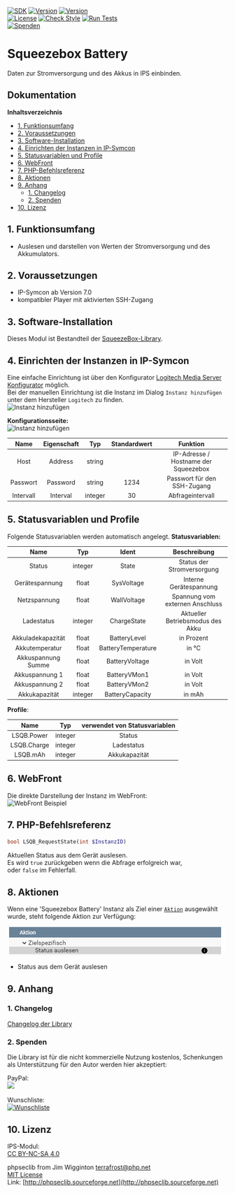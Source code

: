 [![SDK](https://img.shields.io/badge/Symcon-PHPModul-red.svg)](https://www.symcon.de/service/dokumentation/entwicklerbereich/sdk-tools/sdk-php/)
[![Version](https://img.shields.io/badge/Modul%20Version-4.00-blue.svg)](https://community.symcon.de/t/modul-squeezebox-release/46937)
[![Version](https://img.shields.io/badge/Symcon%20Version-7.0%20%3E-green.svg)](https://www.symcon.de/service/dokumentation/installation/migrationen/)  
[![License](https://img.shields.io/badge/License-CC%20BY--NC--SA%204.0-green.svg)](https://creativecommons.org/licenses/by-nc-sa/4.0/)
[![Check Style](https://github.com/Nall-chan/SqueezeBox/workflows/Check%20Style/badge.svg)](https://github.com/Nall-chan/SqueezeBox/actions) [![Run Tests](https://github.com/Nall-chan/SqueezeBox/workflows/Run%20Tests/badge.svg)](https://github.com/Nall-chan/SqueezeBox/actions)  
[![Spenden](https://www.paypalobjects.com/de_DE/DE/i/btn/btn_donate_SM.gif)](#2-spenden)  
# Squeezebox Battery  <!-- omit in toc -->
Daten zur Stromversorgung und des Akkus in IPS einbinden.  

## Dokumentation  <!-- omit in toc -->

**Inhaltsverzeichnis**

- [1. Funktionsumfang](#1-funktionsumfang)
- [2. Voraussetzungen](#2-voraussetzungen)
- [3. Software-Installation](#3-software-installation)
- [4. Einrichten der Instanzen in IP-Symcon](#4-einrichten-der-instanzen-in-ip-symcon)
- [5. Statusvariablen und Profile](#5-statusvariablen-und-profile)
- [6. WebFront](#6-webfront)
- [7. PHP-Befehlsreferenz](#7-php-befehlsreferenz)
- [8. Aktionen](#8-aktionen)
- [9. Anhang](#9-anhang)
  - [1. Changelog](#1-changelog)
  - [2. Spenden](#2-spenden)
- [10. Lizenz](#10-lizenz)

## 1. Funktionsumfang

 - Auslesen und darstellen von Werten der Stromversorgung und des Akkumulators.  

## 2. Voraussetzungen

 - IP-Symcon ab Version 7.0
 - kompatibler Player mit aktivierten SSH-Zugang  

## 3. Software-Installation

  Dieses Modul ist Bestandteil der [SqueezeBox-Library](../README.md#3-software-installation).  

## 4. Einrichten der Instanzen in IP-Symcon

Eine einfache Einrichtung ist über den Konfigurator [Logitech Media Server Konfigurator](../LMSConfigurator/README.md) möglich.  
Bei der manuellen Einrichtung ist die Instanz im Dialog `Instanz hinzufügen` unter dem Hersteller `Logitech` zu finden.  
![Instanz hinzufügen](imgs/add1.png)  

**Konfigurationsseite:**  
![Instanz hinzufügen](imgs/conf1.png)  

|   Name    | Eigenschaft |   Typ   | Standardwert |               Funktion               |
| :-------: | :---------: | :-----: | :----------: | :----------------------------------: |
|   Host    |   Address   | string  |              | IP-Adresse / Hostname der Squeezebox |
| Passwort  |  Password   | string  |     1234     |     Passwort für den SSH-Zugang      |
| Intervall |  Interval   | integer |      30      |           Abfrageintervall           |


## 5. Statusvariablen und Profile

Folgende Statusvariablen werden automatisch angelegt.
**Statusvariablen:**  

|        Name        |   Typ   |       Ident        |           Beschreibung           |
| :----------------: | :-----: | :----------------: | :------------------------------: |
|       Status       | integer |       State        |    Status der Stromversorgung    |
|   Gerätespannung   |  float  |     SysVoltage     |      Interne Gerätespannung      |
|    Netzspannung    |  float  |    WallVoltage     | Spannung vom externen Anschluss  |
|     Ladestatus     | integer |    ChargeState     | Aktueller Betriebsmodus des Akku |
| Akkuladekapazität  |  float  |    BatteryLevel    |            in Prozent            |
|   Akkutemperatur   |  float  | BatteryTemperature |              in °C               |
| Akkuspannung Summe |  float  |   BatteryVoltage   |             in Volt              |
|   Akkuspannung 1   |  float  |    BatteryVMon1    |             in Volt              |
|   Akkuspannung 2   |  float  |    BatteryVMon2    |             in Volt              |
|   Akkukapazität    | integer |  BatteryCapacity   |              in mAh              |

**Profile**:

|    Name     |   Typ   | verwendet von Statusvariablen |
| :---------: | :-----: | :---------------------------: |
| LSQB.Power  | integer |            Status             |
| LSQB.Charge | integer |          Ladestatus           |
|  LSQB.mAh   | integer |         Akkukapazität         |


## 6. WebFront

Die direkte Darstellung der Instanz im WebFront:  
![WebFront Beispiel](imgs/wf1.png)  

## 7. PHP-Befehlsreferenz

```php
bool LSQB_RequestState(int $InstanzID)
```
Aktuellen Status aus dem Gerät auslesen.  
Es wird `true` zurückgeben wenn die Abfrage erfolgreich war,  
oder `false` im Fehlerfall.  


## 8. Aktionen

Wenn eine 'Squeezebox Battery' Instanz als Ziel einer [`Aktion`](https://www.symcon.de/service/dokumentation/konzepte/automationen/ablaufplaene/aktionen/) ausgewählt wurde, steht folgende Aktion zur Verfügung:  

![Aktionen](imgs/actions.png)  

* Status aus dem Gerät auslesen

## 9. Anhang

### 1. Changelog

[Changelog der Library](../README.md#3-changelog)

### 2. Spenden

Die Library ist für die nicht kommerzielle Nutzung kostenlos, Schenkungen als Unterstützung für den Autor werden hier akzeptiert:  

  PayPal:  
<a href="https://www.paypal.com/donate?hosted_button_id=G2SLW2MEMQZH2" target="_blank"><img src="https://www.paypalobjects.com/de_DE/DE/i/btn/btn_donate_LG.gif" border="0" /></a>  

  Wunschliste:  
[![Wunschliste](https://img.shields.io/badge/Wunschliste-Amazon-ff69fb.svg)](https://www.amazon.de/hz/wishlist/ls/YU4AI9AQT9F?ref_=wl_share)  

## 10. Lizenz

  IPS-Modul:  
  [CC BY-NC-SA 4.0](https://creativecommons.org/licenses/by-nc-sa/4.0/)  

  phpseclib from Jim Wigginton <terrafrost@php.net>  
   [MIT License](http://www.opensource.org/licenses/mit-license.html)  
   Link: [http://phpseclib.sourceforge.net](http://phpseclib.sourceforge.net)  
 